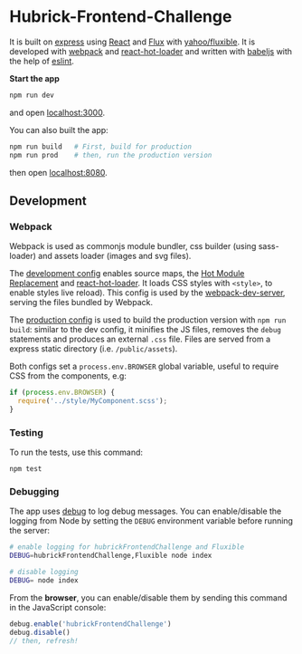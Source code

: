 # Hubrick-Frontend-Challenge

It is built on [express](http://expressjs.com) using [React](https://facebook.github.io/react) and [Flux](https://facebook.github.io/flux) with [yahoo/fluxible](http://fluxible.io). It is developed with [webpack](http://webpack.github.io) and [react-hot-loader](http://gaearon.github.io/react-hot-loader/) and written with [babeljs](http://babeljs.io) with the help of [eslint](http://eslint.org).

**Start the app**

```bash
npm run dev
```
and open [localhost:3000](http://localhost:3000).

You can also built the app:

```bash
npm run build   # First, build for production
npm run prod    # then, run the production version
```

then open [localhost:8080](http://localhost:8080).

## Development

### Webpack

Webpack is used as commonjs module bundler, css builder (using sass-loader) and assets loader (images and svg files).

The [development config](./webpack/dev.config.js) enables source maps, the [Hot Module Replacement](http://webpack.github.io/docs/hot-module-replacement.html) and [react-hot-loader](http://gaearon.github.io/react-hot-loader/). It loads CSS styles with `<style>`, to enable styles live reload). This config is used by the [webpack-dev-server](webpack/server.js), serving the files bundled by Webpack.

The [production config](./webpack/prod.config.js) is used to build the production version with `npm run build`: similar to the dev config, it minifies the JS files, removes the `debug` statements and produces an external `.css` file. Files are served from a express static directory (i.e. `/public/assets`).

Both configs set a `process.env.BROWSER` global variable, useful to require CSS from the components, e.g:

```js
if (process.env.BROWSER) {
  require('../style/MyComponent.scss');
}
```

### Testing

To run the tests, use this command:

```
npm test
```

### Debugging

The app uses [debug](https://www.npmjs.com/package/debug) to log debug messages. You can enable/disable the logging from Node by setting the `DEBUG` environment variable before running the server:

```bash
# enable logging for hubrickFrontendChallenge and Fluxible
DEBUG=hubrickFrontendChallenge,Fluxible node index

# disable logging
DEBUG= node index
```

From the **browser**, you can enable/disable them by sending this command in the JavaScript console:

```js
debug.enable('hubrickFrontendChallenge')
debug.disable()
// then, refresh!
```


